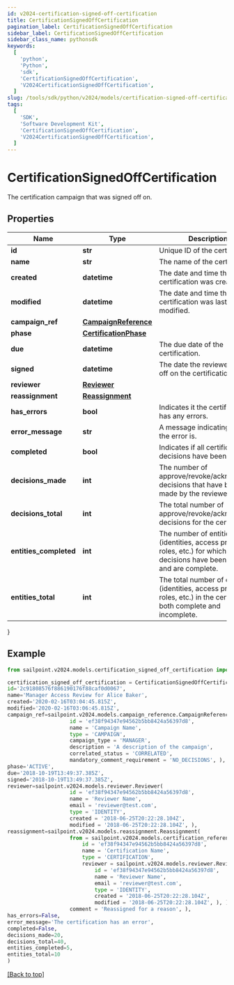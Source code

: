 ```yaml
---
id: v2024-certification-signed-off-certification
title: CertificationSignedOffCertification
pagination_label: CertificationSignedOffCertification
sidebar_label: CertificationSignedOffCertification
sidebar_class_name: pythonsdk
keywords:
  [
    'python',
    'Python',
    'sdk',
    'CertificationSignedOffCertification',
    'V2024CertificationSignedOffCertification',
  ]
slug: /tools/sdk/python/v2024/models/certification-signed-off-certification
tags:
  [
    'SDK',
    'Software Development Kit',
    'CertificationSignedOffCertification',
    'V2024CertificationSignedOffCertification',
  ]
---
```


# CertificationSignedOffCertification

The certification campaign that was signed off on.

## Properties

| Name | Type | Description | Notes |
| --- | --- | --- | --- |
| **id** | **str** | Unique ID of the certification. | [required] |
| **name** | **str** | The name of the certification. | [required] |
| **created** | **datetime** | The date and time the certification was created. | [required] |
| **modified** | **datetime** | The date and time the certification was last modified. | [optional] |
| **campaign_ref** | [**CampaignReference**](campaign-reference) |  | [required] |
| **phase** | [**CertificationPhase**](certification-phase) |  | [required] |
| **due** | **datetime** | The due date of the certification. | [required] |
| **signed** | **datetime** | The date the reviewer signed off on the certification. | [required] |
| **reviewer** | [**Reviewer**](reviewer) |  | [required] |
| **reassignment** | [**Reassignment**](reassignment) |  | [optional] |
| **has_errors** | **bool** | Indicates it the certification has any errors. | [required] |
| **error_message** | **str** | A message indicating what the error is. | [optional] |
| **completed** | **bool** | Indicates if all certification decisions have been made. | [required] |
| **decisions_made** | **int** | The number of approve/revoke/acknowledge decisions that have been made by the reviewer. | [required] |
| **decisions_total** | **int** | The total number of approve/revoke/acknowledge decisions for the certification. | [required] |
| **entities_completed** | **int** | The number of entities (identities, access profiles, roles, etc.) for which all decisions have been made and are complete. | [required] |
| **entities_total** | **int** | The total number of entities (identities, access profiles, roles, etc.) in the certification, both complete and incomplete. | [required] |

}

## Example

```python
from sailpoint.v2024.models.certification_signed_off_certification import CertificationSignedOffCertification

certification_signed_off_certification = CertificationSignedOffCertification(
id='2c91808576f886190176f88caf0d0067',
name='Manager Access Review for Alice Baker',
created='2020-02-16T03:04:45.815Z',
modified='2020-02-16T03:06:45.815Z',
campaign_ref=sailpoint.v2024.models.campaign_reference.CampaignReference(
                    id = 'ef38f94347e94562b5bb8424a56397d8',
                    name = 'Campaign Name',
                    type = 'CAMPAIGN',
                    campaign_type = 'MANAGER',
                    description = 'A description of the campaign',
                    correlated_status = 'CORRELATED',
                    mandatory_comment_requirement = 'NO_DECISIONS', ),
phase='ACTIVE',
due='2018-10-19T13:49:37.385Z',
signed='2018-10-19T13:49:37.385Z',
reviewer=sailpoint.v2024.models.reviewer.Reviewer(
                    id = 'ef38f94347e94562b5bb8424a56397d8',
                    name = 'Reviewer Name',
                    email = 'reviewer@test.com',
                    type = 'IDENTITY',
                    created = '2018-06-25T20:22:28.104Z',
                    modified = '2018-06-25T20:22:28.104Z', ),
reassignment=sailpoint.v2024.models.reassignment.Reassignment(
                    from = sailpoint.v2024.models.certification_reference.CertificationReference(
                        id = 'ef38f94347e94562b5bb8424a56397d8',
                        name = 'Certification Name',
                        type = 'CERTIFICATION',
                        reviewer = sailpoint.v2024.models.reviewer.Reviewer(
                            id = 'ef38f94347e94562b5bb8424a56397d8',
                            name = 'Reviewer Name',
                            email = 'reviewer@test.com',
                            type = 'IDENTITY',
                            created = '2018-06-25T20:22:28.104Z',
                            modified = '2018-06-25T20:22:28.104Z', ), ),
                    comment = 'Reassigned for a reason', ),
has_errors=False,
error_message='The certification has an error',
completed=False,
decisions_made=20,
decisions_total=40,
entities_completed=5,
entities_total=10
)

```

[[Back to top]](#)
